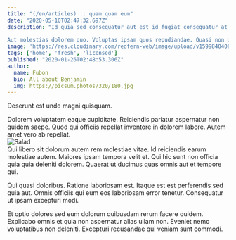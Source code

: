 ```yaml
---
title: "(/en/articles) :: quam quam eum"
date: "2020-05-10T02:47:32.697Z"
description: "Id quia sed consequatur aut est id fugiat consequatur at. Odit assumenda aliquam error. Perferendis qui harum.
 
Aut molestias dolorem quo. Voluptas ipsam quos repudiandae. Quasi non dolorem molestias. Tenetur enim sed delectus. Saepe nobis commodi fugit molestias iste dicta."
image: 'https://res.cloudinary.com/redfern-web/image/upload/v1599840408/redfern-dev/png/nuxt.png'
tags: ['home', 'fresh', 'licensed']
published: "2020-01-26T02:48:53.306Z"
author:
  name: Fubon
  bio: All about Benjamin
  img: https://picsum.photos/320/180.jpg
---
```

<div class="bg-blue-800 text-white p-4 mb-4">
Deserunt est unde magni quisquam.
</div>  

Dolorem voluptatem eaque cupiditate. Reiciendis pariatur aspernatur non quidem saepe. Quod qui officiis repellat inventore in dolorem labore. Autem amet vero ab repellat.  
![Salad](http://placeimg.com/640/480/food)  
Qui libero sit dolorum autem rem molestiae vitae. Id reiciendis earum molestiae autem. Maiores ipsam tempora velit et. Qui hic sunt non officia quia quia deleniti dolorem. Quaerat ut ducimus quas omnis aut et tempore qui.
 
Qui quasi doloribus. Ratione laboriosam est. Itaque est est perferendis sed quia aut. Omnis officiis qui eum eos laboriosam error tenetur. Consequatur ut ipsam excepturi modi.
 
Et optio dolores sed eum dolorum quibusdam rerum facere quidem. Explicabo omnis et quia non aspernatur alias ullam non. Eveniet nemo voluptatibus non deleniti. Excepturi recusandae qui veniam sunt commodi.  
